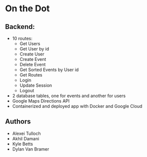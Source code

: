 # On the Dot
## Backend:
- 10 routes:
    - Get Users
    - Get User by id
    - Create User
    - Create Event
    - Delete Event
    - Get Sorted Events by User id
    - Get Routes
    - Login
    - Update Session
    - Logout
- 2 database tables, one for events and another for users
- Google Maps Directions API
- Containerized and deployed app with Docker and Google Cloud


## Authors 
- Alexei Tulloch 
- Akhil Damani
- Kyle Betts
- Dylan Van Bramer
